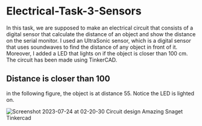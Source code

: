 # Electrical-Task-3-Sensors
In this task, we are supposed to make an electrical circuit that consists of a digital sensor that calculate the distance of an object and show the distance on the serial monitor. I used an UltraSonic sensor, which is a digital sensor that uses soundwaves to find the distance of any object in front of it. Moreover, I added a LED that lights on if the object is closer than 100 cm. The circuit has been made using TinkerCAD.

## Distance is closer than 100
in the following figure, the object is at distance 55. Notice the LED is lighted on.

![Screenshot 2023-07-24 at 02-20-30 Circuit design Amazing Snaget Tinkercad](https://github.com/Abdullah-BS/Electrical-Task-3-Sensors/assets/139412761/e647e3d9-a3fc-4015-986c-232e43d9cdde)
